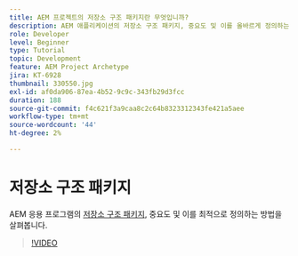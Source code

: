 ```yaml
---
title: AEM 프로젝트의 저장소 구조 패키지란 무엇입니까?
description: AEM 애플리케이션의 저장소 구조 패키지, 중요도 및 이를 올바르게 정의하는 방법을 살펴봅니다.
role: Developer
level: Beginner
type: Tutorial
topic: Development
feature: AEM Project Archetype
jira: KT-6928
thumbnail: 330550.jpg
exl-id: af0da906-87ea-4b52-9c9c-343fb29d3fcc
duration: 188
source-git-commit: f4c621f3a9caa8c2c64b8323312343fe421a5aee
workflow-type: tm+mt
source-wordcount: '44'
ht-degree: 2%

---
```


# 저장소 구조 패키지

AEM 응용 프로그램의 [저장소 구조 패키지](https://experienceleague.adobe.com/docs/experience-manager-cloud-service/implementing/developing/repository-structure-package.html), 중요도 및 이를 최적으로 정의하는 방법을 살펴봅니다.

>[!VIDEO](https://video.tv.adobe.com/v/330550?quality=12&learn=on)
